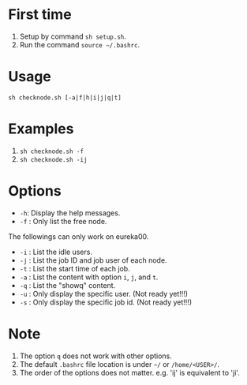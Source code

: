# First time
1. Setup by command `sh setup.sh`.
2. Run the command `source ~/.bashrc`.

# Usage
`sh checknode.sh [-a|f|h|i|j|q|t]`

# Examples
1. `sh checknode.sh -f`
2. `sh checknode.sh -ij`

# Options
* `-h`: Display the help messages.
* `-f` : Only list the free node.

The followings can only work on eureka00.
* `-i` : List the idle users.
* `-j` : List the job ID and job user of each node.
* `-t` : List the start time of each job.
* `-a` : List the content with option `i`, `j`, and `t`.
* `-q` : List the "showq" content.
* `-u` : Only display the specific user. (Not ready yet!!!)
* `-s` : Only display the specific job id. (Not ready yet!!!)

# Note
1. The option `q` does not work with other options. 
2. The default `.bashrc` file location is under `~/` or `/home/<USER>/`.
3. The order of the options does not matter. e.g. 'ij' is equivalent to 'ji'.
